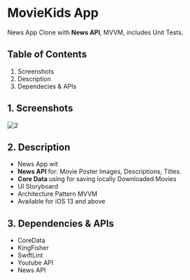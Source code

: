 # MovieKids App

 News App Clone with **News API**, MVVM, includes Unit Tests.

## Table of Contents
1. Screenshots
2. Description
3. Dependecies & APIs

## 1. Screenshots
![2](https://github.com/Mhmdckrk/iNews-App/assets/142578068/52264b32-ca97-4910-bbc4-12648e9ad767)

## 2. Description
*  News App wit
*  **News API** for: Movie Poster Images, Descriptions, Titles.
*  **Core Data** using for saving locally Downloaded Movies
*  UI Storyboard
*  Architecture Pattern MVVM
*  Available for iOS 13 and above

## 3. Dependencies & APIs
* CoreData
* KingFisher
* SwiftLint
* Youtube API
* News API
